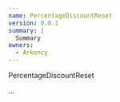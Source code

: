 ```yaml
---
name: PercentageDiscountReset
version: 0.0.1
summary: |
  Summary
owners:
  - Arkency
---
```


PercentageDiscountReset

...
